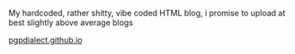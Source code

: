 My hardcoded, rather shitty, vibe coded HTML blog, i promise to upload at best slightly above average blogs


[pgpdialect.github.io](https://pgpdialect.github.io/)

